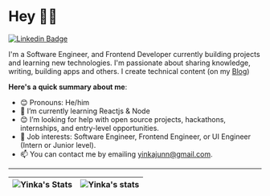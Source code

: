 # Hey 👋🏾

[![Linkedin Badge](https://img.shields.io/badge/-Yinka-blue?style=for-the-badge&logo=Linkedin&logoColor=white&link=https://www.linkedin.com/in/yinka-junaid-a9a654171/)](https://www.linkedin.com/in/yinka-junaid-a9a654171/)

I'm a Software Engineer, and Frontend Developer currently building projects and learning new technologies. I'm passionate about sharing knowledge, writing, building apps and others. I create technical content (on my [Blog](https://adeyinka.hashnode.dev/))

**Here's a quick summary about me**:

- 😊 Pronouns: He/him
- 🌱 I’m currently learning Reactjs & Node
- 😊 I’m looking for help with open source projects, hackathons, internships, and entry-level opportunities.
- 💼 Job interests: Software Engineer, Frontend Engineer, or UI Engineer (Intern or Junior level).
- 📫 You can contact me by emailing yinkajunn@gmail.com.

---


| <img align="center" src="https://github-readme-stats.vercel.app/api?username=Yinkajay&show_icons=true&include_all_commits=true&hide_border=true" alt="Yinka's Stats" /> | <img align="center" src="https://github-readme-stats.vercel.app/api/top-langs/?username=Yinkajay&langs_count=8&layout=compact&hide_border=true" alt="Yinka's stats" /> |
| ------------- | ------------- |

